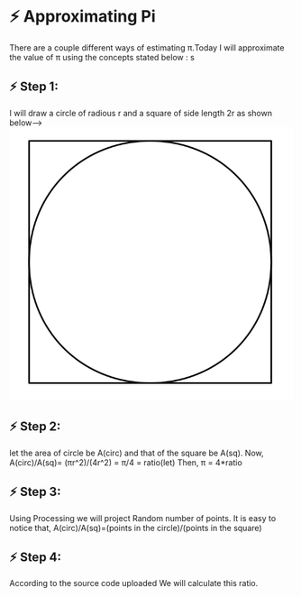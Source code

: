 # :zap: Approximating Pi

There are a couple different ways of estimating π.Today I will approximate the value of π using the concepts stated below : s 

## :zap: Step 1:
I will draw a circle of radious r and a square of side length 2r as shown below-->
![pic](/circle_square2.png)

## :zap: Step 2:
let the area of circle be A(circ) and that of the square be A(sq). Now,
A(circ)/A(sq)= (πr^2)/(4r^2) = π/4 = ratio(let)
Then,
π = 4*ratio

## :zap: Step 3:
Using Processing we will project Random number of points. It is easy to notice that,
A(circ)/A(sq)=(points in the circle)/(points in the square)

## :zap: Step 4:
According to the source code uploaded We will calculate this ratio.


